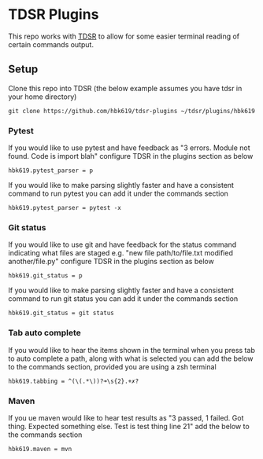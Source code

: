 # TDSR Plugins

This repo works with [TDSR](https://github.com/tspivey/tdsr) to allow for some easier terminal reading of certain commands output.

## Setup

Clone this repo into TDSR (the below example assumes you have tdsr in your home directory)

`git clone https://github.com/hbk619/tdsr-plugins ~/tdsr/plugins/hbk619`

### Pytest

If you would like to use pytest and have feedback as "3 errors. Module not found. 
Code is import blah" configure TDSR in the plugins section as below

```
hbk619.pytest_parser = p
```

If you would like to make parsing slightly faster and have a consistent command to run pytest
you can add it under the commands section

```
hbk619.pytest_parser = pytest -x
```


### Git status

If you would like to use git and have feedback for the status command indicating what files are staged e.g.
"new file path/to/file.txt modified another/file.py" configure TDSR in the plugins section as below

```
hbk619.git_status = p
```

If you would like to make parsing slightly faster and have a consistent command to run git status
you can add it under the commands section

```
hbk619.git_status = git status
```

### Tab auto complete

If you would like to hear the items shown in the terminal when you press tab to auto complete a path, along
with what is selected you can add the below to the commands section, provided you are using a zsh terminal

```
hbk619.tabbing = ^(\(.*\))?➜\s{2}.+✗?
```

### Maven

If you ue maven would like to hear test results as "3 passed, 1 failed. Got thing. Expected something else.
Test is test thing line 21" add the below to the commands section

```
hbk619.maven = mvn
```